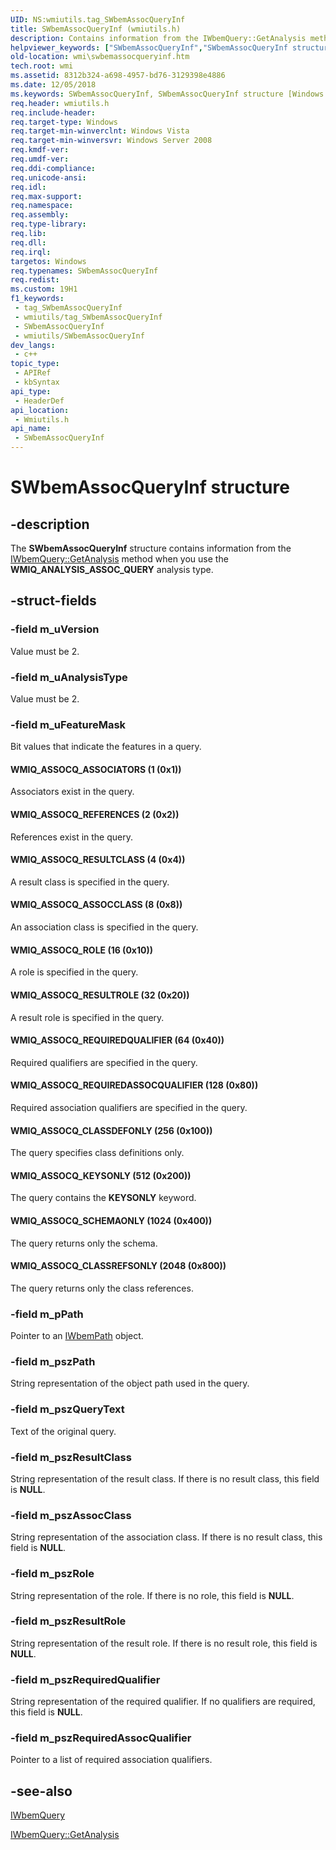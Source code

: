 ```yaml
---
UID: NS:wmiutils.tag_SWbemAssocQueryInf
title: SWbemAssocQueryInf (wmiutils.h)
description: Contains information from the IWbemQuery::GetAnalysis method when you use the WMIQ_ANALYSIS_ASSOC_QUERY analysis type.
helpviewer_keywords: ["SWbemAssocQueryInf","SWbemAssocQueryInf structure [Windows Management Instrumentation]","WMIQ_ASSOCQ_ASSOCCLASS","WMIQ_ASSOCQ_ASSOCIATORS","WMIQ_ASSOCQ_CLASSDEFONLY","WMIQ_ASSOCQ_CLASSREFSONLY","WMIQ_ASSOCQ_KEYSONLY","WMIQ_ASSOCQ_REFERENCES","WMIQ_ASSOCQ_REQUIREDASSOCQUALIFIER","WMIQ_ASSOCQ_REQUIREDQUALIFIER","WMIQ_ASSOCQ_RESULTCLASS","WMIQ_ASSOCQ_RESULTROLE","WMIQ_ASSOCQ_ROLE","WMIQ_ASSOCQ_SCHEMAONLY","wmi.swbemassocqueryinf","wmiutils/SWbemAssocQueryInf"]
old-location: wmi\swbemassocqueryinf.htm
tech.root: wmi
ms.assetid: 8312b324-a698-4957-bd76-3129398e4886
ms.date: 12/05/2018
ms.keywords: SWbemAssocQueryInf, SWbemAssocQueryInf structure [Windows Management Instrumentation], WMIQ_ASSOCQ_ASSOCCLASS, WMIQ_ASSOCQ_ASSOCIATORS, WMIQ_ASSOCQ_CLASSDEFONLY, WMIQ_ASSOCQ_CLASSREFSONLY, WMIQ_ASSOCQ_KEYSONLY, WMIQ_ASSOCQ_REFERENCES, WMIQ_ASSOCQ_REQUIREDASSOCQUALIFIER, WMIQ_ASSOCQ_REQUIREDQUALIFIER, WMIQ_ASSOCQ_RESULTCLASS, WMIQ_ASSOCQ_RESULTROLE, WMIQ_ASSOCQ_ROLE, WMIQ_ASSOCQ_SCHEMAONLY, wmi.swbemassocqueryinf, wmiutils/SWbemAssocQueryInf
req.header: wmiutils.h
req.include-header: 
req.target-type: Windows
req.target-min-winverclnt: Windows Vista
req.target-min-winversvr: Windows Server 2008
req.kmdf-ver: 
req.umdf-ver: 
req.ddi-compliance: 
req.unicode-ansi: 
req.idl: 
req.max-support: 
req.namespace: 
req.assembly: 
req.type-library: 
req.lib: 
req.dll: 
req.irql: 
targetos: Windows
req.typenames: SWbemAssocQueryInf
req.redist: 
ms.custom: 19H1
f1_keywords:
 - tag_SWbemAssocQueryInf
 - wmiutils/tag_SWbemAssocQueryInf
 - SWbemAssocQueryInf
 - wmiutils/SWbemAssocQueryInf
dev_langs:
 - c++
topic_type:
 - APIRef
 - kbSyntax
api_type:
 - HeaderDef
api_location:
 - Wmiutils.h
api_name:
 - SWbemAssocQueryInf
---
```


# SWbemAssocQueryInf structure


## -description

The <b>SWbemAssocQueryInf</b> structure contains information from the <a href="https://docs.microsoft.com/windows/desktop/api/wmiutils/nf-wmiutils-iwbemquery-getanalysis">IWbemQuery::GetAnalysis</a> method when you use the <b>WMIQ_ANALYSIS_ASSOC_QUERY</b> analysis type.

## -struct-fields

### -field m_uVersion

Value must be 2.

### -field m_uAnalysisType

Value must be 2.

### -field m_uFeatureMask

Bit values that indicate the features in a query.



#### WMIQ_ASSOCQ_ASSOCIATORS (1 (0x1))

Associators exist in the query.



#### WMIQ_ASSOCQ_REFERENCES (2 (0x2))

References exist in the query.



#### WMIQ_ASSOCQ_RESULTCLASS (4 (0x4))

A result class is specified in the query.



#### WMIQ_ASSOCQ_ASSOCCLASS (8 (0x8))

An association class is specified in the query.



#### WMIQ_ASSOCQ_ROLE (16 (0x10))

A role is specified in the query.



#### WMIQ_ASSOCQ_RESULTROLE (32 (0x20))

A result role is specified in the query.



#### WMIQ_ASSOCQ_REQUIREDQUALIFIER (64 (0x40))

Required qualifiers are specified in the query.



#### WMIQ_ASSOCQ_REQUIREDASSOCQUALIFIER (128 (0x80))

Required association qualifiers are specified in the query.



#### WMIQ_ASSOCQ_CLASSDEFONLY (256 (0x100))

The query specifies class definitions only.



#### WMIQ_ASSOCQ_KEYSONLY (512 (0x200))

The query contains the <b>KEYSONLY</b> keyword.



#### WMIQ_ASSOCQ_SCHEMAONLY (1024 (0x400))

The query returns only the schema.



#### WMIQ_ASSOCQ_CLASSREFSONLY (2048 (0x800))

The query returns only the class references.

### -field m_pPath

Pointer to an <a href="https://docs.microsoft.com/windows/desktop/api/wmiutils/nn-wmiutils-iwbempath">IWbemPath</a> object.

### -field m_pszPath

String representation of the object path used in the query.

### -field m_pszQueryText

Text of the original query.

### -field m_pszResultClass

String representation of the result class. If there is no result class, this field is <b>NULL</b>.

### -field m_pszAssocClass

String representation of the association class. If there is no result class, this field is <b>NULL</b>.

### -field m_pszRole

String representation of the role. If there is no role, this field is <b>NULL</b>.

### -field m_pszResultRole

String representation of the result role. If there is no result role, this field is <b>NULL</b>.

### -field m_pszRequiredQualifier

String representation of the required qualifier. If no qualifiers are required, this field is <b>NULL</b>.

### -field m_pszRequiredAssocQualifier

Pointer to a list of required association qualifiers.

## -see-also

<a href="https://docs.microsoft.com/windows/desktop/api/wmiutils/nn-wmiutils-iwbemquery">IWbemQuery</a>



<a href="https://docs.microsoft.com/windows/desktop/api/wmiutils/nf-wmiutils-iwbemquery-getanalysis">IWbemQuery::GetAnalysis</a>

